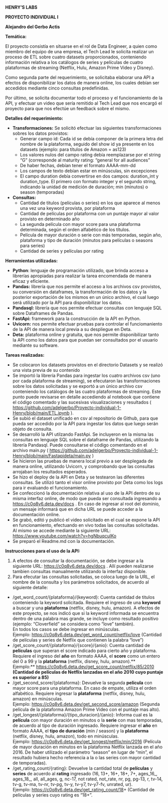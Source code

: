 **HENRY’S LABS**

**PROYECTO INDIVIDUAL I**

**Alejandro del Gerbo Actis**

**Temática:**

El proyecto consistía en situarse en el rol de Data Engineer, a quien como miembro del equipo de una empresa, el Tech Lead le solicita realizar un proceso de ETL sobre cuatro datasets proporcionados, conteniendo información relativa a los catálogos de series y películas de cuatro plataformas de streaming (Netflix, Hulu, Amazon Prime Video y Disney).

Como segunda parte del requerimiento, se solicitaba elaborar una API a efectos de disponibilizar los datos de manera online, los cuales debían ser accedidos mediante cinco consultas predefinidas.

Por último, se solicita documentar todo el proceso y el funcionamiento de la API, y efectuar un video que sería remitido al Tech Lead que nos encargó el proyecto para que nos efectúe un feedback sobre el mismo.

**Detalles del requerimiento:**

-   **Transformaciones:** Se solicitó efectuar las siguientes transformaciones sobres los datos provistos:
    -   Generar campo id: Cada id se debía componer de la primera letra del nombre de la plataforma, seguido del show id ya presente en los datasets (ejemplo: para títulos de Amazon = as123)
    -   Los valores nulos del campo rating debía reemplazarse por el string “G” (corresponde al maturity rating: “general for all audiences”
    -   De haber fechas, debían tener el formato AAAA-mm-dd
    -   Los campos de texto debían estar en minúsculas, sin excepciones
    -   El campo duration debía convertirse en dos campos: duration_int y duration_type. El primero con formato integer y el segundo string, indicando la unidad de medición de duración; min (minutos) o season (temporadas)
-   **Consultas:**
    -   Cantidad de tìtulos (películas o series) en los que aparece al menos una vez una keyword provista, por plataforma
    -   Cantidad de películas por plataforma con un puntaje mayor al valor provisto en determinado año
    -   La segunda película con mayor score para una plataforma determinada, según el orden alfabético de los títulos.
    -   Película de mayor duración o serie con más temporadas, según año, plataforma y tipo de duración (minutos para películas o seasons para series)
    -   Cantidad de series y películas por rating

**Herramientas utilizadas:**

-   **Python**: lenguaje de programación utilizado, que brinda acceso a librerías apropiadas para realizar la tarea encomendada de manera eficaz y eficiente.
-   **Pandas:** librería que nos permite el acceso a los archivos csv provistos, su conversión en dataframes, la transformación de los datos y la posterior exportación de los mismos en un único archivo, el cual luego será utilizado por la API para disponibilizar los datos.
-   **Pandasql:** librería que nos permite efectuar consultas con lenguaje SQL sobre Dataframes de Pandas.
-   **FastApi:** framework para la construcción de la API en Python.
-   **Uvicorn:** nos permite efectuar pruebas para controlar el funciomaniento de la API de manera local previa a su despliegue en Deta.
-   **Deta:** plataforma online y gratuita, que nos permite disponibilizar tanto la API como los datos para que puedan ser consultados por el usuario mediante su software.

**Tareas realizadas:**

-   Se colocaron los datasets provistos en el directorio Datasets y se realizó una vista previa de su contenido
-   Se importó la librería Pandas para ingestar los cuatro archivos csv (uno por cada plataforma de streaming), se efecutaron las transformaciones sobre los datos solicitadas y se exportó a un único archivo csv conteniendo los catálogos de las cuatro plataformas de streaming. Este punto puede revisarse en detalle accediendo al notebook que contiene el código comentado y las sucesivas visualizaciones y resultados ( <https://github.com/adelgerbo/Proyecto-individual-1-Henry/blob/main/ETL.ipynb> ).
-   Se subió el dataset unificado en csv al repositorio de Github, para que pueda ser accedido por la API para ingestar los datos que luego serán objeto de consulta.
-   Se desarrolló la API utilzando FastApi. Se incluyeron en la misma las consultas en lenguaje SQL sobre el dataframe de Pandas, utilizando la librería Pandasql. Puede consultarse el código comentando en el archivo main.py ( <https://github.com/adelgerbo/Proyecto-individual-1-Henry/blob/main/Fastapideta/main.py> )
-   Se hicieron las pruebas de manera local previo a ser desplegada de manera online, utilizando Uvicorn, y comprobando que las consultas arrojaban los resultados esperados.
-   Se hizo el deploy de la API en Deta y se testearon las diferentes consultas. Se utilizó tanto el visor online provisto por Deta como los logs para ir evaluando el funcionamiento.
-   Se confeccionó la documentación relativa al uso de la API dentro de su misma interfaz online, de modo que pueda ser consultada ingresando a <https://c0q8v6.deta.dev/docs> . En caso de ingresar al root del dominio, un mensaje informará que en dicha URL se puede acceder a la documentación online.
-   Se grabó, editó y publicó el video solicitado en el cual se expone la API en funcionamiento, efectuando en vivo todas las consultas solicitadas. Al mismo se accede mediante la siguiente URL: https://www.youtube.com/watch?v=hgNbuqcuIKo
-   Se preparó el Readme.md con la documentación.

**Instrucciones para el uso de la API:**

1.  A efectos de consultar la documentación, se debe ingresar a la siguiente URL: <https://c0q8v6.deta.dev/docs> . Allí pueden realizarse tambien consultas manualmente utilizando la interfaz disponible.
2.  Para efecutar las consultas solicitadas, se coloca luego de la URL, el nombre de la consulta y los parámetros solicitados, de acuerdo al siguiente detalle:
-   /get_word_count/{plataforma}/{keyword}: Cuenta cantidad de titulos conteniendo la keyword solicitada. Requiere el ingreso de una **keyword** a buscar y una **plataforma** (netflix, disney, hulu, amazon). A efectos de este proyecto, se nos indicó que si la keyword informada se encuentra dentro de una palabra mas grande, se incluye como resultado positivo (ejemplo: “Cloverfield” se considera como “love” también).  
    En todos los casos se debe ingresar en minúsculas.   
    Ejemplo: <https://c0q8v6.deta.dev/get_word_count/netflix/love> (Cantidad de películas y series de Netflix que contienen la palabra “love”)
-   /get_score_count/{plataforma}/{score}/{anio}: Cuenta cantidad de **películas** que superan el score indicado para cierto año y plataforma. Requiere el ingreso del **año** en formato AAAA, el **score** como un entero del 0 a 99 y la **plataforma** (netflix, disney, hulu, amazon).**  
    Ejemplo:** <https://c0q8v6.deta.dev/get_score_count/netflix/85/2010> **(Cantidad de películas de Netflix lanzadas en el año 2010 cuyo puntaje es superior a 85)**
-   /get_second_score/{plataforma}: Devuelve la segunda **película** con mayor score para una plataforma. En caso de empate, utiliza el orden alfabético. Requiere ingresar la **plataforma** (netflix, disney, hulu, amazon) en minúsculas.  
    Ejemplo: <https://c0q8v6.deta.dev/get_second_score/amazon> (Segunda película de la plataforma Amazon Prime Video con el puntaje mas alto).
-   /get_longest/{plataforma}/{tipo_duracion}/{anio}: Informa cual es la **película** con mayor duración en minutos o la **serie** con mas temporadas, de acuerdo al tipo de duración ingresado. Requiere ingresar el **año** en formato AAAA, el **tipo de duración** (min / season) y la **plataforma** (netflix, disney, hulu, amazon), todo en minúsculas.  
    Ejemplo: <https://c0q8v6.deta.dev/get_longest/netflix/min/2016> (Película de mayor duración en minutos en la plataforma Netflix lanzada en el año 2016. De haber utilizado el parámetro “season” en lugar de “min”, el resultado hubiera hecho referencia a la o las series con mayor cantidad de temporadas).
-   /get_rating_count/{rating}: Devuelve la cantidad total de **películas** y **series** de acuerdo al **rating** ingresado (16, 13+, 16+, 18+, 7+, ages_16_, ages_18_, all, all_ages, g, nc-17, not rated, not_rate, nr, pg, pg-13, r, tv-14, tv-g, tv-ma, tv-nr, tv-pg, tv-y, tv-y7, tv-y7-fv, unrated, ur).  
    Ejemplo: <https://c0q8v6.deta.dev/get_rating_count/18>+ (Cantidad de películas y series cuyo rating es “18+”.
